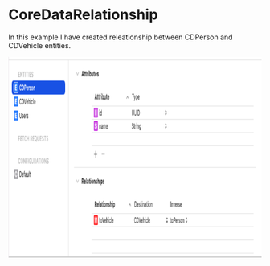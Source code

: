 # CoreDataRelationship


In this example I have created releationship between CDPerson and CDVehicle entities. 

<img src="Entities.png" width="600" height="400">

